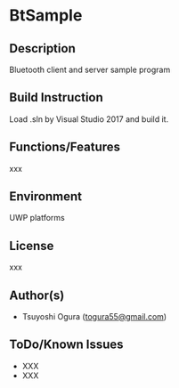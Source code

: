 # BtSample
## Description
Bluetooth client and server sample program  
## Build Instruction
Load .sln by Visual Studio 2017 and build it. 
## Functions/Features
xxx  
## Environment
UWP platforms  
## License
xxx  
## Author(s)
* Tsuyoshi Ogura (togura55@gmail.com)  
## ToDo/Known Issues
* XXX  
* XXX     

